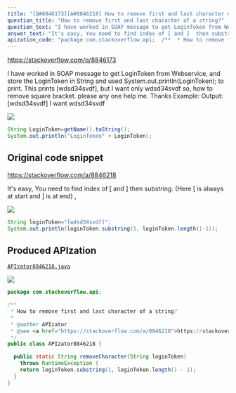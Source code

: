 ```yaml
---
title: "[Q#8846173][A#8846218] How to remove first and last character of a string?"
question_title: "How to remove first and last character of a string?"
question_text: "I have worked in SOAP message to get LoginToken from Webservice, and store the LoginToken in String and used System.out.println(LoginToken); to print. This prints [wdsd34svdf], but I want only wdsd34svdf so, how to remove square bracket. please any one help me. Thanks Example: Output: [wdsd34svdf] I want wdsd34svdf"
answer_text: "It's easy, You need to find index of [ and ]  then substring. (Here [ is always at start and ] is at end) ,"
apization_code: "package com.stackoverflow.api;  /**  * How to remove first and last character of a string?  *  * @author APIzator  * @see <a href=\"https://stackoverflow.com/a/8846218\">https://stackoverflow.com/a/8846218</a>  */ public class APIzator8846218 {    public static String removeCharacter(String loginToken)     throws RuntimeException {     return loginToken.substring(1, loginToken.length() - 1);   } }"
---
```


https://stackoverflow.com/q/8846173

I have worked in SOAP message to get LoginToken from Webservice, and store the LoginToken in String and used System.out.println(LoginToken); to print. This prints [wdsd34svdf], but I want only wdsd34svdf so, how to remove square bracket. please any one help me.
Thanks
Example:
Output: [wdsd34svdf]
I want wdsd34svdf


<div class="code-logo"><img src="/stackoverflow.png" /></div>

```java
String LoginToken=getName().toString();
System.out.println("LoginToken" + LoginToken);
```


## Original code snippet

https://stackoverflow.com/a/8846218

It&#x27;s easy,
You need to find index of [ and ]  then substring. (Here [ is always at start and ] is at end) ,

<div class="code-logo"><img src="/stackoverflow.png" /></div>

```java
String loginToken="[wdsd34svdf]";
System.out.println(loginToken.substring(1, loginToken.length()-1));
```

## Produced APIzation

[`APIzator8846218.java`](https://github.com/pasqualesalza/apization-temp-data/raw/master/search/APIzator8846218.java)

<div class="code-logo"><img src="/apizator.png" /></div>

```java
package com.stackoverflow.api;

/**
 * How to remove first and last character of a string?
 *
 * @author APIzator
 * @see <a href="https://stackoverflow.com/a/8846218">https://stackoverflow.com/a/8846218</a>
 */
public class APIzator8846218 {

  public static String removeCharacter(String loginToken)
    throws RuntimeException {
    return loginToken.substring(1, loginToken.length() - 1);
  }
}

```